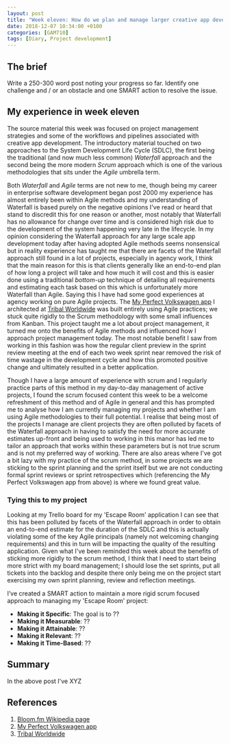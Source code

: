 ```yaml
---
layout: post
title: "Week eleven: How do we plan and manage larger creative app development projects?"
date: 2018-12-07 10:34:00 +0100
categories: [GAM710]
tags: [Diary, Project development]
---
```


## The brief

Write a 250-300 word post noting your progress so far. Identify one challenge and / or an obstacle and one SMART action to resolve the issue.

## My experience in week eleven

The source material this week was focused on project management strategies and some of the workflows and pipelines associated with creative app development. The introductory material touched on two approaches to the System Development Life Cycle (SDLC), the first being the traditional (and now much less common) *Waterfall* approach and the second being the more modern *Scrum* approach which is one of the various methodologies that sits under the *Agile* umbrella term.

Both *Waterfall* and *Agile* terms are not new to me, though being my career in enterprise software development began post 2000 my experience has almost entirely been within Agile methods and my understanding of Waterfall is based purely on the negative opinions I've read or heard that stand to discredit this for one reason or another, most notably that Waterfall has no allowance for change over time and is considered high risk due to the development of the system happening very late in the lifecycle. In my opinion considering the Waterfall approach for any large scale app development today after having adopted Agile methods seems nonsensical but in reality experience has taught me that there are facets of the Waterfall approach still found in a lot of projects, especially in agency work, I think that the main reason for this is that clients generally like an end-to-end plan of how long a project will take and how much it will cost and this is easier done using a traditional *bottom-up* technique of detailing all requirements and estimating each task based on this which is unfortunately more Waterfall than Agile. Saying this I have had some good experiences at agency working on pure Agile projects. The [My Perfect Volkswagen app](https://www.volkswagen.co.uk/perfect/app) I architected at [Tribal Worldwide](http://www.tribalworldwide.co.uk) was built entirely using Agile practices; we stuck quite rigidly to the Scrum methodology with some small influences from Kanban. This project taught me a lot about project management, it turned me onto the benefits of Agile methods and influenced how I approach project management today. The most notable benefit I saw from working in this fashion was how the regular client preview in the sprint review meeting at the end of each two week sprint near removed the risk of time wastage in the development cycle and how this promoted positive change and ultimately resulted in a better application.

Though I have a large amount of experience with scrum and I regularly practice parts of this method in my day-to-day management of active projects, I found the scrum focused content this week to be a welcome refreshment of this method and of Agile in general and this has prompted me to analyse how I am currently managing my projects and whether I am using Agile methodologies to their full potential. I realise that being most of the projects I manage are client projects they are often polluted by facets of the Waterfall approach in having to satisfy the need for more accurate estimates up-front and being used to working in this manor has led me to tailor an approach that works within these parameters but is not true scrum and is not my preferred way of working. There are also areas where I've got a bit lazy with my practice of the scrum method, in some projects we are sticking to the sprint planning and the sprint itself but we are not conducting formal sprint reviews or sprint retrospectives which (referencing the My Perfect Volkswagen app from above) is where we found great value.

### Tying this to my project

Looking at my Trello board for my 'Escape Room' application I can see that this has been polluted by facets of the Waterfall approach in order to obtain an end-to-end estimate for the duration of the SDLC and this is actually violating some of the key Agile principals (namely not welcoming changing requirements) and this in turn will be impacting the quality of the resulting application. Given what I've been reminded this week about the benefits of sticking more rigidly to the scrum method, I think that I need to start being more strict with my board management; I should lose the set sprints, put all tickets into the backlog and despite there only being me on the project start exercising my own sprint planning, review and reflection meetings.

I’ve created a SMART action to maintain a more rigid scrum focused approach to managing my 'Escape Room' project:

- **Making it Specific**: The goal is to ??
- **Making it Measurable**: ??
- **Making it Attainable**: ??
- **Making it Relevant**: ??
- **Making it Time-Based**: ??

## Summary

In the above post I've XYZ

## References

1. [Bloom.fm Wikipedia page](https://en.wikipedia.org/wiki/Bloom.fm)
2. [My Perfect Volkswagen app](https://www.volkswagen.co.uk/perfect/app)
3. [Tribal Worldwide](http://www.tribalworldwide.co.uk)
